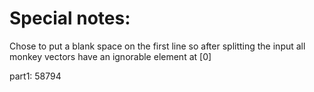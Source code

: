 # Special notes:
Chose to put a blank space on the first line so after splitting the input all monkey vectors have an ignorable element at [0]


part1: 58794
